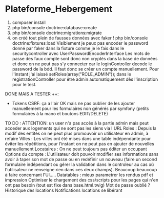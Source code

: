 # Plateforme_Hebergement 

1. composer install
2. php bin/console doctrine:database:create
3. php bin/console doctrine:migrations:migrate
4. on créé tout plein de fausses données avec faker ! php bin/console doctrine:fixtures:load
 Visiblement je peux pas encoder le password donné par faker dans la fixture comme je le fais dans le securitycontroller avec UserPasswordEncoderInterface
Les mots de passe des faux compte sont donc non cryptés dans la base de données et donc on ne peut pas s'y connecter car le loginController decode le password de la bdd.
Il faut donc se créer un compte manuellement. Pour l'instant j'ai laissé setRoles(array("ROLE_ADMIN")); dans le registrationController pour être admin automatiquement dès l'inscription pour le test.


DONE MAIS A TESTER ++:
- Tokens CSRF: ça a l'air OK mais ne pas oublier de les ajouter manuellement pour les formulaires non générés par symfony (petits formulaires à la mano et boutons EDIT/DELETE)

TO DO :
ATTENTION: un user n'a pas accès à la partie admin mais peut acceder aux logements qui ne sont pas les siens via l'URL
Roles : Depuis la modif des entités on ne peut plus promouvoir un utilisateur en admin, à refaire
Villes : Les villes ont été mises dans une table indépendante pour éviter les répétitions, pour l'instant on ne peut pas en ajouter de nouvelles manuellement
Locataires : On ne peut toujours pas éditer un occupant
Options du compte : L'utilisateur doit pouvoir modifier ses informations sans avoir à taper son mot de passe ou en redéfinir un nouveau (faire un second formulaire indépendant ou gérer la validation dans le controleur au cas où l'utilisateur ne renseigne rien dans ces deux champs).
Beaucoup beaucoup à faire concernant l'UI.....
Datatables : mieux parametrer les rendus pdf et impression
Optimiser le chargement des css/scripts pour les pages qui n'en ont pas besoin (tout est fixe dans base.html.twig)
Mot de passe oublié ?
Historique des locations
Notifications locations se libérant
